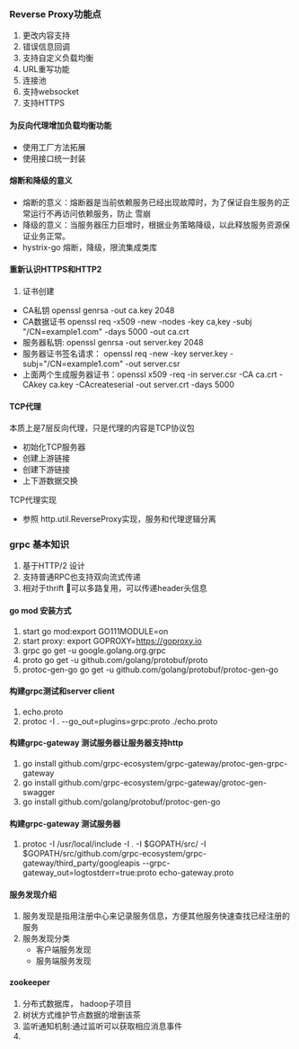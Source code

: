 ### Reverse Proxy功能点
1. 更改内容支持
2. 错误信息回调
3. 支持自定义负载均衡
4. URL重写功能
5. 连接池
6. 支持websocket
7. 支持HTTPS

#### 为反向代理增加负载均衡功能
- 使用工厂方法拓展
- 使用接口统一封装

#### 熔断和降级的意义
- 熔断的意义：熔断器是当前依赖服务已经出现故障时，为了保证自生服务的正常运行不再访问依赖服务，防止
雪崩
- 降级的意义：当服务器压力巨增时，根据业务策略降级，以此释放服务资源保证业务正常。
- hystrix-go 熔断，降级，限流集成类库

#### 重新认识HTTPS和HTTP2
1. 证书创建
- CA私钥 openssl genrsa -out ca.key 2048
- CA数据证书 openssl req -x509 -new -nodes -key ca,key -subj "/CN=example1.com" -days 5000 -out ca.crt
- 服务器私钥: openssl genrsa -out server.key 2048
- 服务器证书签名请求： openssl req -new -key server.key -subj="/CN=example1.com" -out server.csr
- 上面两个生成服务器证书：openssl x509 -req -in server.csr -CA ca.crt -CAkey ca.key -CAcreateserial -out server.crt -days 5000

#### TCP代理
本质上是7层反向代理，只是代理的内容是TCP协议包
- 初始化TCP服务器
- 创建上游链接
- 创建下游链接
- 上下游数据交换

TCP代理实现
- 参照 http.util.ReverseProxy实现，服务和代理逻辑分离

### grpc 基本知识
1. 基于HTTP/2 设计
2. 支持普通RPC也支持双向流式传递
3. 相对于thrift 🔗可以多路复用，可以传递header头信息

#### go mod 安装方式
1. start go mod:export GO111MODULE=on
2. start proxy: export GOPROXY=https://goproxy.io
3. grpc go get -u google.golang.org.grpc
4. proto go get -u github.com/golang/protobuf/proto
5. protoc-gen-go go get -u github.com/golang/protobuf/protoc-gen-go

#### 构建grpc测试和server client
1. echo.proto
2. protoc -I . --go_out=plugins=grpc:proto ./echo.proto


#### 构建grpc-gateway 测试服务器让服务器支持http
1.  go install github.com/grpc-ecosystem/grpc-gateway/protoc-gen-grpc-gateway
2. go install github.com/grpc-ecosystem/grpc-gateway/grotoc-gen-swagger
3. go install github.com/golang/protobuf/protoc-gen-go

#### 构建grpc-gateway 测试服务器
1. protoc -I /usr/local/include -I . -I $GOPATH/src/ -I $GOPATH/src/github.com/grpc-ecosystem/grpc-gateway/third_party/googleapis --grpc-gateway_out=logtostderr=true:proto echo-gateway.proto

#### 服务发现介绍
1. 服务发现是指用注册中心来记录服务信息，方便其他服务快速查找已经注册的服务
2. 服务发现分类
    - 客户端服务发现
    - 服务端服务发现
    
#### zookeeper
1. 分布式数据库， hadoop子项目
2. 树状方式维护节点数据的增删该茶
3. 监听通知机制:通过监听可以获取相应消息事件
4. 






